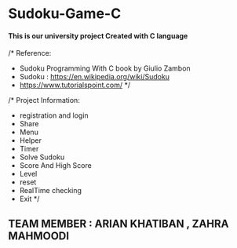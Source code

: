 # Sudoku-Game-C
#### This is our university project Created with C language
/* Reference:
 * Sudoku Programming With C book by Giulio Zambon
 * Sudoku : https://en.wikipedia.org/wiki/Sudoku
 * https://www.tutorialspoint.com/
*/

/* Project Information:
 * registration and login
 * Share
 * Menu
 * Helper
 * Timer
 * Solve Sudoku
 * Score And High Score
 * Level
 * reset
 * RealTime checking
 * Exit
*/

## TEAM MEMBER : ARIAN KHATIBAN , ZAHRA MAHMOODI
